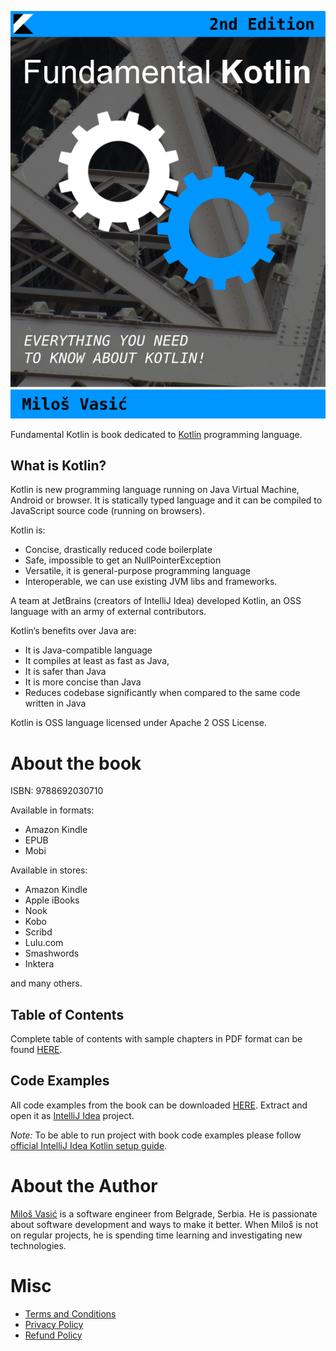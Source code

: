 ![](images/cover.png)

Fundamental Kotlin is book dedicated to [Kotlin](https://kotlinlang.org/) programming language.

## What is Kotlin?

Kotlin is new programming language running on Java Virtual Machine, Android or browser. It is statically typed language and it can be compiled to JavaScript source code (running on browsers).

Kotlin is:

- Concise, drastically reduced code boilerplate
- Safe, impossible to get an NullPointerException
- Versatile, it is general-purpose programming language
- Interoperable, we can use existing JVM libs and frameworks.

A team at JetBrains (creators of IntelliJ Idea) developed Kotlin, an OSS language with an army of external contributors.

Kotlin’s benefits over Java are:

- It is Java-compatible language
- It compiles at least as fast as Java,
- It is safer than Java
- It is more concise than Java
- Reduces codebase significantly when compared to the same code written in Java

Kotlin is OSS language licensed under Apache 2 OSS License.

# About the book

ISBN: 9788692030710

Available in formats:

- Amazon Kindle
- EPUB
- Mobi

Available in stores:

- Amazon Kindle
- Apple iBooks
- Nook
- Kobo
- Scribd
- Lulu.com
- Smashwords
- Inktera

and many others.

## Table of Contents

Complete table of contents with sample chapters in PDF format can be found 
[HERE](pages/contents.md).

## Code Examples

All code examples from the book can be downloaded [HERE](https://github.com/milos85vasic/Fundamental-Kotlin/releases/tag/second_edition_rev_1). 
Extract and open it as [IntelliJ Idea](https://www.jetbrains.com/idea/) project.

*Note:* To be able to run project with book code examples please follow 
[official IntelliJ Idea Kotlin setup guide](https://kotlinlang.org/docs/tutorials/getting-started.html).

# About the Author

[Miloš Vasić](https://github.com/milos85vasic) is a software engineer from Belgrade, Serbia. He is passionate about software development and ways to make it better. When Miloš is not on regular projects, he is spending time learning and investigating new technologies.

# Misc

- [Terms and Conditions](pages/terms.md) 
- [Privacy Policy](pages/privacy.md)
- [Refund Policy](pages/refund.md) 

